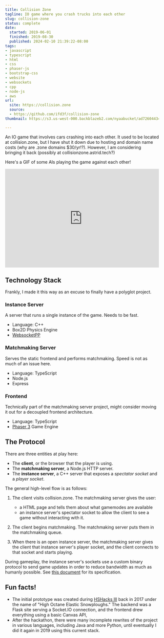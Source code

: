 ```yaml
---
title: Collision Zone
tagline: IO game where you crash trucks into each other
slug: collision-zone
status: complete
date:
  started: 2019-06-01
  finished: 2019-08-30
  published: 2024-02-10 21:39:22-08:00
tags:
- javascript
- typescript
- html
- css
- phaser-js
- bootstrap-css
- website
- websockets
- cpp
- node-js
- aws
url:
  site: https://collision.zone
  source:
  - https://github.com/ifd3f/collision-zone
thumbnail: https://s3.us-west-000.backblazeb2.com/nyaabucket/ad72604434e53b51fb3eedc2398fb395d1475e8a103d87a1b13ea9a4f5d58f34/thumbnail.gif

---
```


An IO game that involves cars crashing into each other. It used to be located at
collision.zone, but I have shut it down due to hosting and domain name costs
(why are .zone domains $30/yr!?). However, I am considering bringing it back
(possibly at collisionzone.astrid.tech?)

Here's a GIF of some AIs playing the game against each other!

<div style="width:100%;height:0;padding-bottom:64%;position:relative;"><iframe src="https://giphy.com/embed/ulDFC0vEJQrTLFBO1h" width="100%" height="100%" style="position:absolute" frameBorder="0" class="giphy-embed" allowFullScreen></iframe></div><p>

## Technology Stack

Frankly, I made it this way as an excuse to finally have a polyglot project.

### Instance Server

A server that runs a single instance of the game. Needs to be fast.

- Language: C++
- Box2D Physics Engine
- [WebsocketPP](https://github.com/zaphoyd/websocketpp)

### Matchmaking Server

Serves the static frontend and performs matchmaking. Speed is not as much of an
issue here.

- Language: TypeScript
- Node.js
- Express

### Frontend

Technically part of the matchmaking server project, might consider moving it out
for a decoupled frontend architecture.

- Language: TypeScript
- [Phaser 3](https://phaser.io/) Game Engine

## The Protocol

There are three entities at play here:

- The **client**, or the browser that the player is using.
- The **matchmaking server**, a Node.js HTTP server.
- The **instance server**, a C++ server that exposes a _spectator socket_ and a
  _player socket_.

The general high-level flow is as follows:

1. The client visits collision.zone. The matchmaking server gives the user:

   - a HTML page and tells them about what gamemodes are available
   - an instance server's spectator socket to allow the client to see a game
     without interacting with it.

2. The client begins matchmaking. The matchmaking server puts them in the
   matchmaking queue.
3. When there is an open instance server, the matchmaking server gives the
   client that instance server's player socket, and the client connects to that
   socket and starts playing.

During gameplay, the instance server's sockets use a custom binary protocol to
send game updates in order to reduce bandwidth as much as humanly possible. See
[this document](https://github.com/ifd3f/collision-zone/blob/main/GameProtocol.md)
for its specification.

## Fun facts!

- The initial prototype was created during
  [HSHacks III](https://github.com/ifd3f/HSHacks-III) back in 2017 under the
  name of "High Octane Elastic Snowploughs." The backend was a Flask site
  serving a Socket.IO connection, and the frontend drew everything using a basic
  Canvas API,
- After the hackathon, there were many incomplete rewrites of the project in
  various languages, including Java and more Python, until eventually I did it
  again in 2019 using this current stack.